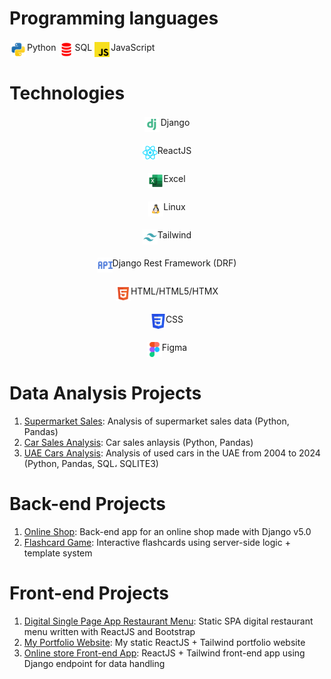 # Programming languages
<div style='display: flex'>
  <div style='padding: 2px; display: flex; justify-content: center; gap: 2px;'>
    <img src='./python-svgrepo-com.svg' style='width: 24px; height: 24px' />
    <span>Python</span>
  </div>
  <br/>
  <div style='padding: 2px; display: flex; justify-content: center; gap: 2px;'>
    <img src='./plsql-svgrepo-com.svg' style='width: 24px; height: 24px' />
    <span>SQL</span>
  </div>
  <br/>
  <div style='padding: 2px; display: flex; justify-content: center; gap: 2px;'>
    <img src='./javascript-svgrepo-com.svg' style='width: 24px; height: 24px' />
    <span>JavaScript</span>
  </div>

  

  
</div>


# Technologies

  <div style='padding: 2px; display: flex; justify-content: center; gap: 2px;'>
    <img src='./django-svgrepo-com.svg' style='width: 24px; height: 24px' />
    <span>Django</span>
  </div>
  <br/>

  <div style='padding: 2px; display: flex; justify-content: center;'>
    <img src='./react-svgrepo-com.svg' style='width: 24px; height: 24px' />
    <span>ReactJS</span>
  </div>
  <br/>

  <div style='padding: 2px; display: flex; justify-content: center; '>
    <img src='./excel-svgrepo-com.svg' style='width: 24px; height: 24px' />
    <span>Excel</span>
  </div>
  <br/>

  <div style='padding: 2px; display: flex; justify-content: center;'>
    <img src='./linux-svgrepo-com.svg' style='width: 24px; height: 24px' />
    <span>Linux</span>
  </div>

  <br/>

  <div style='padding: 2px; display: flex; justify-content: center;'>
    <img src='./tailwind-svgrepo-com.svg' style='width: 24px; height: 24px' />
    <span>Tailwind</span>
  </div>
  <br/>

  <div style='padding: 2px; display: flex; justify-content: center;'>
    <img src='./api-svgrepo-com.svg' style='width: 24px; height: 24px' />
    <span>Django Rest Framework (DRF)</span>
  </div>

  <br/>

  <div style='padding: 2px; display: flex; justify-content: center;'>
    <img src='./html-5-svgrepo-com.svg' style='width: 24px; height: 24px' />
    <span>HTML/HTML5/HTMX</span>
  </div>

  <br/>

  <div style='padding: 2px; display: flex; justify-content: center;'>
    <img src='./css3-svgrepo-com.svg' style='width: 24px; height: 24px' />
    <span>CSS</span>
  </div>

  <br/>

  <div style='padding: 2px; display: flex; justify-content: center;'>
    <img src='./figma-svgrepo-com.svg' style='width: 24px; height: 24px' />
    <span>Figma</span>
  </div>


# Data Analysis Projects
1. [Supermarket Sales](https://github.com/pedramjlo/supermarket-analysis-1): Analysis of supermarket sales data (Python, Pandas)
2. [Car Sales Analysis](https://github.com/pedramjlo/car_sales_analysis): Car sales anlaysis (Python, Pandas)
3. [UAE Cars Analysis](https://github.com/pedramjlo/uae_cars_analysis): Analysis of used cars in the UAE from 2004 to 2024 (Python, Pandas, SQL، SQLITE3)

# Back-end Projects
1. [Online Shop](https://github.com/pedramjlo/Kaschik_store_Django): Back-end app for an online shop made with Django v5.0
2. [Flashcard Game](https://github.com/pedramjlo/django-flashcards): Interactive flashcards using server-side logic + template system


# Front-end Projects
1. [Digital Single Page App Restaurant Menu](https://github.com/pedramjlo/Daei-Ali-ORG): Static SPA digital restaurant menu written with ReactJS and Bootstrap
2. [My Portfolio Website](https://github.com/pedramjlo/PORTFOLIO): My static ReactJS + Tailwind portfolio website
3. [Online store Front-end App](https://github.com/pedramjlo/kaschik_store_reactjs): ReactJS + Tailwind front-end app using Django endpoint for data handling
